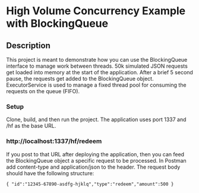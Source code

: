 # High Volume Concurrency Example with BlockingQueue

## Description

This project is meant to demonstrate how you can use the BlockingQueue interface to manage work between threads. 50k simulated JSON requests get loaded into memory at the start of the application. After a brief 5 second pause, the requests get added to the BlockingQueue object. ExecutorService is used to manage a fixed thread pool for consuming the requests on the queue (FIFO).

### Setup

Clone, build, and then run the project. The application uses port 1337 and /hf as the base URL.

### http://localhost:1337/hf/redeem

If you post to that URL after deploying the application, then you can feed the BlockingQueue object a specific request to be processed. In Postman add content-type and application/json to the header. The request body should have the following structure:

`{
	"id":"12345-67890-asdfg-hjklq","type":"redeem","amount":500
}`